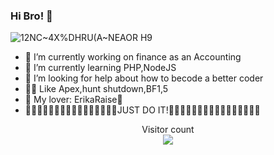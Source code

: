 ### Hi Bro! 👋
![12NC~4X%DHRU(A~NEAOR H9](https://user-images.githubusercontent.com/65217163/132127795-9d0773a1-cb79-4f23-90ec-1d7e6ab2dd86.gif)

- 🔭 I’m currently working on finance as an Accounting 
- 🌱 I’m currently learning PHP,NodeJS  
- 🤔 I’m looking for help about how to becode a better coder 
- 🤹‍♀️ Like Apex,hunt shutdown,BF1,5
- 🥰 My lover: ErikaRaise🐋
- 🐋🐋🐋🐋🐋🐋🐋🐋🐋🐋🐋🐋🐋🐋🐋🐋JUST DO IT!🐋🐋🐋🐋🐋🐋🐋🐋🐋🐋🐋🐋🐋🐋🐋🐋

<p align="center"> 
  Visitor count<br>
  <img src="https://profile-counter.glitch.me/jasonkayzk/count.svg" />
</p>
